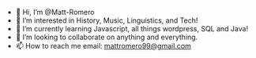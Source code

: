 - 👋 Hi, I’m @Matt-Romero
- 👀 I’m interested in History, Music, Linguistics, and Tech!
- 🌱 I’m currently learning Javascript, all things wordpress, SQL and Java!
- 💞️ I’m looking to collaborate on anything and everything.
- 📫 How to reach me email: mattromero99@gmail.com

<!---
Matt-Romero/Matt-Romero is a ✨ special ✨ repository because its `README.md` (this file) appears on your GitHub profile.
You can click the Preview link to take a look at your changes.
--->
